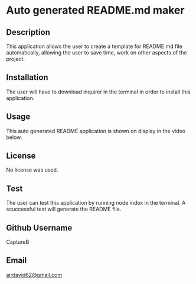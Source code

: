 # Auto generated README.md maker


## Description 
This application allows the user to create a template for README.md file automatically, allowing the user to save time, work on other aspects of the project.

## Installation
The user will have to download inquirer in the terminal in order to install this application.

## Usage
This auto generated README application is shown on display in the video below.

## License
No license was used.

## Test
The user can test this application by running node index in the terminal. A scuccessful test will generate the README file.

## Github Username
CaptureB

## Email
airdavid62@gmail.com